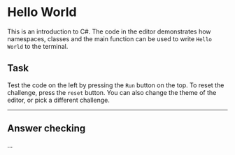 # Hello World

This is an introduction to C#. The code in the editor demonstrates how namespaces, classes and the main function can be used to write `Hello World` to the terminal.

## Task
Test the code on the left by pressing the `Run` button on the top. To reset the challenge, press the `reset` button. You can also change the theme of the editor, or pick a different challenge.

---

## Answer checking
...